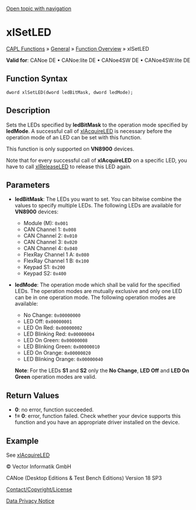 [Open topic with navigation](../../../../../CANoeDEFamily.htm#Topics/CAPLFunctions/Other/Functions/CAPLfunctionxlSetLED.md)

# xlSetLED

[CAPL Functions](../../CAPLfunctions.md) » [General](../CAPLGeneralStartPage.md) » [Function Overview](../CAPLfunctionsGeneralOverview.md) » xlSetLED

**Valid for**: CANoe DE • CANoe:lite DE • CANoe4SW DE • CANoe4SW:lite DE

## Function Syntax

```plaintext
dword xlSetLED(dword ledBitMask, dword ledMode);
```

## Description

Sets the LEDs specified by **ledBitMask** to the operation mode specified by **ledMode**. A successful call of [xlAcquireLED](CAPLfunctionxlAcquireLED.md) is necessary before the operation mode of an LED can be set with this function.

This function is only supported on **VN8900** devices.

Note that for every successful call of **xlAcquireLED** on a specific LED, you have to call [xlReleaseLED](CAPLfunctionxlReleaseLED.md) to release this LED again.

## Parameters

- **ledBitMask**: The LEDs you want to set. You can bitwise combine the values to specify multiple LEDs. The following LEDs are available for **VN8900** devices:
  - Module (M): `0x001`
  - CAN Channel 1: `0x008`
  - CAN Channel 2: `0x010`
  - CAN Channel 3: `0x020`
  - CAN Channel 4: `0x040`
  - FlexRay Channel 1 A: `0x080`
  - FlexRay Channel 1 B: `0x100`
  - Keypad S1: `0x200`
  - Keypad S2: `0x400`

- **ledMode**: The operation mode which shall be valid for the specified LEDs. The operation modes are mutually exclusive and only one LED can be in one operation mode. The following operation modes are available:
  - No Change: `0x00000000`
  - LED Off: `0x00000001`
  - LED On Red: `0x00000002`
  - LED Blinking Red: `0x00000004`
  - LED On Green: `0x00000008`
  - LED Blinking Green: `0x00000010`
  - LED On Orange: `0x00000020`
  - LED Blinking Orange: `0x00000040`

  **Note**: For the LEDs **S1** and **S2** only the **No Change**, **LED Off** and **LED On Green** operation modes are valid.

## Return Values

- **0**: no error, function succeeded.
- **!= 0**: error, function failed. Check whether your device supports this function and you have an appropriate driver installed on the device.

## Example

See [xlAcquireLED](CAPLfunctionxlAcquireLED.md)

© Vector Informatik GmbH

CANoe (Desktop Editions & Test Bench Editions) Version 18 SP3

[Contact/Copyright/License](../../../Shared/ContactCopyrightLicense.md)

[Data Privacy Notice](https://www.vector.com/int/en/company/get-info/privacy-policy/)